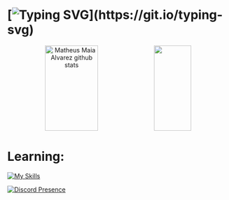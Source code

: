 # [![Typing SVG](https://readme-typing-svg.demolab.com?font=Minecraft&pause=1000&color=FFFFFF&repeat=false&random=true&width=435&lines=My+name+is+mariocr4ft.)](https://git.io/typing-svg)

<div align="center">  
  <img width="49%" height="195px" src="https://github-readme-stats.vercel.app/api?username=mariocr4ft&show_icons=true&count_private=true&hide_border=true&title_color=7FFFD4&icon_color=7FFFD4&text_color=c9d1d9&bg_color=0d1117" alt="Matheus Maia Alvarez github stats" /> 
  <img width="41%" height="195px" src="https://github-readme-stats.vercel.app/api/top-langs/?username=mariocr4ft&layout=compact&hide_border=true&title_color=7FFFD4&text_color=7FFFD4&bg_color=0d1117" />
</div>

# Learning:
[![My Skills](https://skillicons.dev/icons?i=java,maven,pr,ps,idea)](https://skillicons.dev)

[![Discord Presence](https://lanyard.cnrad.dev/api/643024524513771521)](https://discord.com/users/643024524513771521)
